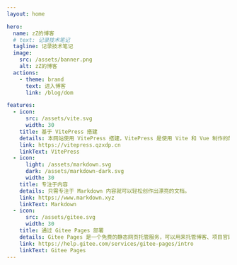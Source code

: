 ```yaml
---
layout: home

hero:
  name: zZ的博客
  # text: 记录技术笔记
  tagline: 记录技术笔记
  image:
    src: /assets/banner.png
    alt: zZ的博客
  actions:
    - theme: brand
      text: 进入博客
      link: /blog/dom

features:
  - icon:
      src: /assets/vite.svg
      width: 30
    title: 基于 VitePress 搭建
    details: 本网站使用 VitePress 搭建，VitePress 是使用 Vite 和 Vue 制作的静态网站生成器
    link: https://vitepress.qzxdp.cn
    linkText: VitePress
  - icon:
      light: /assets/markdown.svg
      dark: /assets/markdown-dark.svg
      width: 30
    title: 专注于内容
    details: 只需专注于 Markdown 内容就可以轻松创作出漂亮的文档。
    link: https://www.markdown.xyz
    linkText: Markdown
  - icon:
      src: /assets/gitee.svg
      width: 30
    title: 通过 Gitee Pages 部署
    details: Gitee Pages 是一个免费的静态网页托管服务，可以用来托管博客、项目官网等静态网页。
    link: https://help.gitee.com/services/gitee-pages/intro
    linkText: Gitee Pages
---
```

